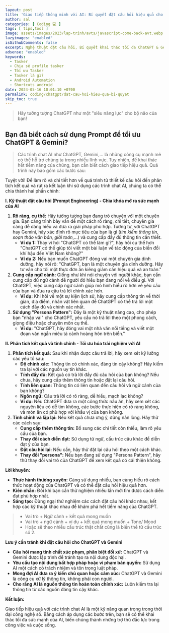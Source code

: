 ```yaml
---
layout: post
title: 'Giao tiếp thông minh với AI: Bí quyết đặt câu hỏi hiệu quả cho ChatGPT & Gemini [Phần 1.1]'
author: sal
categories: [ Coding 💻 ]
tags: [ tips,tool ]
image: assets/images/2023/lap-trinh/avts/javascript-come-back-avt.webp
lazyimages: "enabled"
isGithubComments: false
excerpt: Nghệ thuật đặt câu hỏi, Bí quyết khai thác tối đa ChatGPT & Gemini
adsense: "enabled"
keywords:
  - Tasker
  - Chia sẻ profile tasker
  - Tối ưu Tasker
  - Tasker là gì?
  - Android Automation
  - Shortcuts android
date: 2024-05-16 10:01:10 +0700
permalink: coding/chatgpt/dat-cau-hoi-hieu-qua-bi-quyet
skip_toc: true
---
```


> Hãy tưởng tượng ChatGPT như một "siêu năng lực" cho bộ não của bạn!

## Bạn đã biết cách sử dụng Prompt để tối ưu ChatGPT & Gemini?

> Các trình chat AI như ChatGPT, Gemini,... là những công cụ mạnh mẽ có thể hỗ trợ chúng ta trong nhiều lĩnh vực. Tuy nhiên, để khai thác hết tiềm năng của chúng, bạn cần biết cách giao tiếp hiệu quả. Quá trình này bao gồm các bước sau:

 Tuyệt vời! Để làm rõ và chi tiết hơn về quá trình từ thiết kế câu hỏi đến phân tích kết quả và rút ra kết luận khi sử dụng các trình chat AI, chúng ta có thể chia thành hai phần chính:

**I. Kỹ thuật đặt câu hỏi (Prompt Engineering) - Chìa khóa mở ra sức mạnh của AI**

1.  **Rõ ràng, cụ thể:** Hãy tưởng tượng bạn đang trò chuyện với một chuyên gia. Bạn càng trình bày vấn đề một cách rõ ràng, chi tiết, chuyên gia càng dễ dàng hiểu và đưa ra giải pháp phù hợp. Tương tự, với ChatGPT hay Gemini, hãy xác định rõ mục tiêu của bạn là gì (_tìm kiếm thông tin, soạn thảo văn bản, giải toán_,...) và cung cấp đầy đủ thông tin cần thiết.
    *   **Ví dụ 1:** Thay vì hỏi "ChatGPT có thể làm gì?", hãy hỏi cụ thể hơn "ChatGPT có thể giúp tôi viết một bài luận về tác động của biến đổi khí hậu đến Việt Nam không?"
    *   **Ví dụ 2:** Nếu bạn muốn ChatGPT đóng vai một chuyên gia dinh dưỡng, hãy nói rõ: "ChatGPT, bạn là một chuyên gia dinh dưỡng. Hãy tư vấn cho tôi một thực đơn ăn kiêng giảm cân hiệu quả và an toàn."
2.  **Cung cấp ngữ cảnh:** Giống như khi nói chuyện với người khác, bạn cần cung cấp đủ ngữ cảnh để người đó hiểu bạn đang nói về điều gì. Với ChatGPT, việc cung cấp ngữ cảnh giúp mô hình hiểu rõ hơn về yêu cầu của bạn và đưa ra câu trả lời chính xác hơn.
    *   **Ví dụ:** Khi hỏi về một sự kiện lịch sử, hãy cung cấp thông tin về thời gian, địa điểm, nhân vật liên quan để ChatGPT có thể trả lời một cách đầy đủ và chính xác nhất.
3.  **Sử dụng "Persona Pattern":** Đây là một kỹ thuật nâng cao, cho phép bạn "nhập vai" cho ChatGPT, yêu cầu nó trả lời theo một phong cách, giọng điệu hoặc chuyên môn cụ thể.
    *   **Ví dụ:** "ChatGPT, hãy đóng vai một nhà văn nổi tiếng và viết một đoạn văn ngắn miêu tả cảnh hoàng hôn trên biển."

**II. Phân tích kết quả và tinh chỉnh - Tối ưu hóa trải nghiệm với AI**

1.  **Phân tích kết quả:** Sau khi nhận được câu trả lời, hãy xem xét kỹ lưỡng các yếu tố sau:
    *   **Độ chính xác:** Thông tin có chính xác, đáng tin cậy không? Hãy kiểm tra lại với các nguồn uy tín khác.
    *   **Tính đầy đủ:** Kết quả có trả lời đầy đủ câu hỏi của bạn không? Nếu chưa, hãy cung cấp thêm thông tin hoặc đặt lại câu hỏi.
    *   **Tính liên quan:** Thông tin có liên quan đến câu hỏi và ngữ cảnh của bạn không?
    *   **Ngôn ngữ:** Câu trả lời có rõ ràng, dễ hiểu, mạch lạc không?
    *   **Ví dụ:** Nếu ChatGPT đưa ra một công thức nấu ăn, hãy xem xét các nguyên liệu có dễ tìm không, các bước thực hiện có rõ ràng không, và món ăn có phù hợp với khẩu vị của bạn không.
2.  **Tinh chỉnh và lặp lại:** Nếu kết quả chưa ưng ý, đừng nản lòng. Hãy thử các cách sau:
    *   **Cung cấp thêm thông tin:** Bổ sung các chi tiết còn thiếu, làm rõ yêu cầu của bạn.
    *   **Thay đổi cách diễn đạt:** Sử dụng từ ngữ, cấu trúc câu khác để diễn đạt ý của bạn.
    *   **Đặt câu hỏi lại:** Nếu cần, hãy thử đặt lại câu hỏi theo một cách khác.
    *   **Thay đổi "persona":** Nếu bạn đang sử dụng "Persona Pattern", hãy thử thay đổi vai trò của ChatGPT để xem kết quả có cải thiện không.

**Lời khuyên:**
* **Thực hành thường xuyên:** Càng sử dụng nhiều, bạn càng hiểu rõ cách thức hoạt động của ChatGPT và có thể đặt câu hỏi hiệu quả hơn.
* **Kiên nhẫn:** Đôi khi bạn cần thử nghiệm nhiều lần mới tìm được cách diễn đạt phù hợp nhất.
* **Sáng tạo:** Đừng ngại thử nghiệm các cách đặt câu hỏi khác nhau, kết hợp các kỹ thuật khác nhau để khám phá hết tiềm năng của ChatGPT.

> - Vai trò + Ngữ cảnh + kết quả mong muốn
> - Vai trò + ngữ cảnh + ví dụ + kết quả mong muốn + Tone/ Mood
> - Hoặc sẽ theo nhiều cấu trúc thật chất cũng là biến thể từ cấu trúc số 2.

**Lưu ý cần tránh khi đặt câu hỏi cho ChatGPT và Gemini**

*   **Câu hỏi mang tính chất xúc phạm, phân biệt đối xử:** ChatGPT và Gemini được lập trình để tránh tạo ra nội dung độc hại.
*   **Yêu cầu tạo nội dung bất hợp pháp hoặc vi phạm bản quyền:** Sử dụng AI một cách có trách nhiệm và tôn trọng luật pháp.
*   **Mong đợi AI đưa ra ý kiến chủ quan hoặc cảm xúc:** ChatGPT và Gemini là công cụ xử lý thông tin, không phải con người.
*   **Cho rằng AI là nguồn thông tin hoàn toàn chính xác:** Luôn kiểm tra lại thông tin từ các nguồn đáng tin cậy khác.

**Kết luận:**

Giao tiếp hiệu quả với các trình chat AI là một kỹ năng quan trọng trong thời đại công nghệ số. Bằng cách áp dụng các bước trên, bạn sẽ có thể khai thác tối đa sức mạnh của AI, biến chúng thành những trợ thủ đắc lực trong công việc và cuộc sống.
